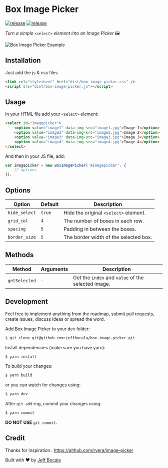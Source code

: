 # Box Image Picker

[![release](https://img.shields.io/github/release/jeffbocala/box-image-picker.svg)](https://github.com/jeffbocala/box-image-picker/releases)
[![release](https://img.shields.io/github/license/jeffbocala/box-image-picker.svg)](https://github.com/jeffbocala/box-image-picker/blob/master/LICENSE)

*Turn a simple `<select>` element into an Image Picker* 🖼

![Box Image Picker Example](https://imgur.com/S90ChU4.png)

## Installation

Just add the js & css files

```html
<link rel="stylesheet" href="dist/box-image-picker.css" />
<script src="dist/box-image-picker.js"></script>
```

## Usage

In your HTML file add your `<select>` element:
```html
<select id="imagepicker">
    <option value="image1" data-img-src="image1.jpg">Image 1</option>
    <option value="image2" data-img-src="image2.jpg">Image 2</option>
    <option value="image3" data-img-src="image3.jpg">Image 3</option>
    <option value="image4" data-img-src="image4.jpg">Image 4</option>
</select>
```

And then in your JS file, add:
```javascript
var imagepicker = new BoxImagePicker('#imagepicker', {
    // options
});
```

## Options

| Option | Default | Description |
|---|---|---|
| `hide_select` | `true` | Hide the original `<select>` element. |
| `grid_col` | `4` | The number of boxes in each row. |
| `spacing` | `5` | Padding in between the boxes. |
| `border_size` | `5` | The border width of the selected box. |

## Methods

| Method | Arguments | Description |
|---|---|---|
| `getSelected` | `-` | Get the `index` and `value` of the selected image. |


## Development

Feel free to implement anything from the roadmap, submit pull requests, create issues, discuss ideas or spread the word.

Add Box Image Picker to your dev folder:
```bash
$ git clone git@github.com:jeffbocala/box-image-picker.git
```

Install dependencies (make sure you have yarn):
```bash
$ yarn install
```

To build your changes:
```bash
$ yarn build
```

or you can watch for changes using:
```bash
$ yarn dev
```

After `git add`-ing, commit your changes using:
```bash
$ yarn commit
```

**DO NOT USE** `git commit`.

## Credit

Thanks for inspiration : https://github.com/rvera/image-picker

Built with ❤️ by [Jeff Bocala](https://jeffbocala.com)

